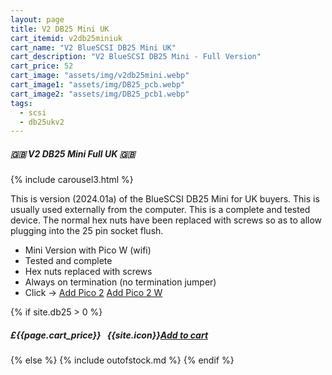 ```yaml
---
layout: page
title: V2 DB25 Mini UK
cart_itemid: v2db25miniuk
cart_name: "V2 BlueSCSI DB25 Mini UK"
cart_description: "V2 BlueSCSI DB25 Mini - Full Version"
cart_price: 52
cart_image: "assets/img/v2db25mini.webp"
cart_image1: "assets/img/DB25_pcb.webp"
cart_image2: "assets/img/DB25_pcb1.webp"
tags: 
  - scsi
  - db25ukv2
---
```


##### 🇬🇧 V2 DB25 Mini Full UK 🇬🇧

{% include carousel3.html %}

This is version (2024.01a) of the BlueSCSI DB25 Mini for UK buyers. This is usually used externally from the computer. This is a complete and tested device. The normal hex nuts have been replaced with screws so as to allow plugging into the 25 pin socket flush.

* Mini Version with Pico W (wifi)
* Tested and complete
* Hex nuts replaced with screws
* Always on termination (no termination jumper)
* Click &#8594; [Add Pico 2](/pico2) [Add Pico 2 W](/pico2w)

{% if site.db25 > 0 %}
##### £{{page.cart_price}} &nbsp; {{site.icon}}[Add to cart](/cart#{{page.cart_itemid}})
{% else %}
{% include outofstock.md %}
{% endif %}